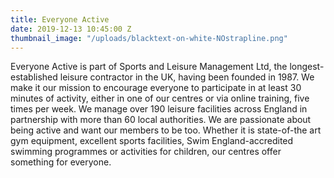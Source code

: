 ```yaml
---
title: Everyone Active
date: 2019-12-13 10:45:00 Z
thumbnail_image: "/uploads/blacktext-on-white-NOstrapline.png"
---
```


Everyone Active is part of Sports and Leisure Management Ltd, the longest-established leisure contractor in the UK, having been founded in 1987. We make it our mission to encourage everyone to participate in at least 30 minutes of activity, either in one of our centres or via online training, five times per week. We manage over 190 leisure facilities across England in partnership with more than 60 local authorities. We are passionate about being active and want our members to be too. Whether it is state-of-the art gym equipment, excellent sports facilities, Swim England-accredited swimming programmes or activities for children, our centres offer something for everyone.
